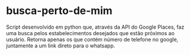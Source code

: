 # busca-perto-de-mim
Script desenvolvido em python que, através da API do Google Places, faz uma busca pelos estabelecimentos desejados que estão próximos ao usuário. Retorna apenas os que contém número de telefone no google, juntamente a um link direto para o whatsapp.
